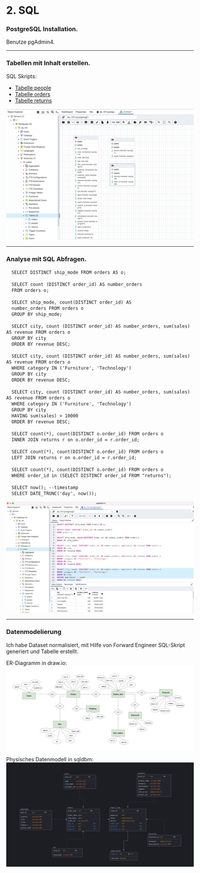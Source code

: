 # 2. SQL

### PostgreSQL Installation.

Benutze pgAdmin4.

---

### Tabellen mit Inhalt erstellen.

SQL Skripts:

- [Tabelle people](https://github.com/oksana-da/DE-101/blob/main/module2/people.sql)
- [Tabelle orders](https://github.com/oksana-da/DE-101/blob/main/module2/orders.sql)
- [Tabelle returns](https://github.com/oksana-da/DE-101/blob/main/module2/returns.sql)

<img src= "https://github.com/oksana-da/DE-101/blob/main/module2/202.png">
</p>

---

### Analyse mit SQL Abfragen.

      SELECT DISTINCT ship_mode FROM orders AS o;

      SELECT count (DISTINCT order_id) AS number_orders
      FROM orders o;

      SELECT ship_mode, count(DISTINCT order_id) AS
      number_orders FROM orders o
      GROUP BY ship_mode;

      SELECT city, count (DISTINCT order_id) AS number_orders, sum(sales) AS revenue FROM orders o
      GROUP BY city
      ORDER BY revenue DESC;

      SELECT city, count (DISTINCT order_id) AS number_orders, sum(sales) AS revenue FROM orders o
      WHERE category IN ('Furniture', 'Technology')
      GROUP BY city
      ORDER BY revenue DESC;

      SELECT city, count (DISTINCT order_id) AS number_orders, sum(sales) AS revenue FROM orders o
      WHERE category IN ('Furniture', 'Technology')
      GROUP BY city
      HAVING sum(sales) > 10000
      ORDER BY revenue DESC;

      SELECT count(*), count(DISTINCT o.order_id) FROM orders o
      INNER JOIN returns r on o.order_id = r.order_id;

      SELECT count(*), count(DISTINCT o.order_id) FROM orders o
      LEFT JOIN returns r on o.order_id = r.order_id;
      
      SELECT count(*), count(DISTINCT o.order_id) FROM orders o
      WHERE order_id in (SELECT DISTINCT order_id FROM "returns");
      
      SELECT now(); --timestamp
      SELECT DATE_TRUNC('day', now());


<img src= "https://github.com/oksana-da/DE-101/blob/main/module2/201.png">
</p>

---

### Datenmodelierung

Ich habe Dataset normalisiert, mit Hilfe von Forward Engineer SQL-Skript generiert und Tabelle erstellt.

ER-Diagramm in draw.io:
<img src= "https://github.com/oksana-da/DE-101/blob/main/module2/203_erp_modell.png">
</p>

Physisches Datenmodell in sqldbm:
<img src= "https://github.com/oksana-da/DE-101/blob/main/module2/204_db_modell.png">
</p>